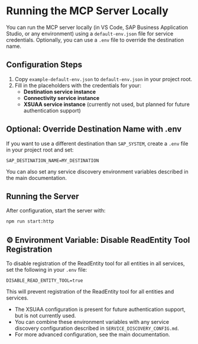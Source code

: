 # Running the MCP Server Locally

You can run the MCP server locally (in VS Code, SAP Business Application Studio, or any environment) using a `default-env.json` file for service credentials. Optionally, you can use a `.env` file to override the destination name.

## Configuration Steps

1. Copy `example-default-env.json` to `default-env.json` in your project root.
2. Fill in the placeholders with the credentials for your:
   - **Destination service instance**
   - **Connectivity service instance**
   - **XSUAA service instance** (currently not used, but planned for future authentication support)

## Optional: Override Destination Name with .env

If you want to use a different destination than `SAP_SYSTEM`, create a `.env` file in your project root and set:

```env
SAP_DESTINATION_NAME=MY_DESTINATION
```

You can also set any service discovery environment variables described in the main documentation.

## Running the Server

After configuration, start the server with:

```bash
npm run start:http
```


## ⚙️ Environment Variable: Disable ReadEntity Tool Registration

To disable registration of the ReadEntity tool for all entities in all services, set the following in your `.env` file:

```env
DISABLE_READ_ENTITY_TOOL=true
```
This will prevent registration of the ReadEntity tool for all entities and services.

- The XSUAA configuration is present for future authentication support, but is not currently used.
- You can combine these environment variables with any service discovery configuration described in `SERVICE_DISCOVERY_CONFIG.md`.
- For more advanced configuration, see the main documentation.
